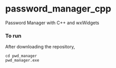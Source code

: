 # password_manager_cpp
Password Manager with C++ and wxWidgets

### To run

After downloading the repository,
```
cd pwd_manager
pwd_manager.exe
```
